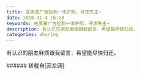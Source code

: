 ```yaml
---
title: 在美嘉广告捡到一本护照，寻求失主~
date: 2018-11-4 16:13
keywords: 在美嘉广告捡到一本护照，寻求失主~
description: 有认识的朋友麻烦跟我留言，希望能尽快归还。
categories: sharing
---
```

<td class="t_f" id="postmessage_2215727">

<img alt="" border="0" class="zoom" data-cf-modified-bc004502513fb7db6e41d348-="" file="http://www.flw.ph/data/appbyme/upload/image/201811/04/2IlUOLnYpVzH.jpg" id="aimg_ft118" lazyloadthumb="1" onclick="" onmouseover="" src="http://www.flw.ph/data/appbyme/upload/image/201811/04/2IlUOLnYpVzH.jpg"/><br/>
有认识的朋友麻烦跟我留言，希望能尽快归还。<br/>
</td>
###### 转载自[菲龙网]
